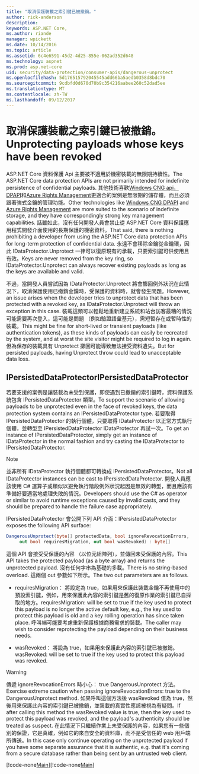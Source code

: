 ```yaml
---
title: "取消保護裝載之索引鍵已被撤銷。"
author: rick-anderson
description: 
keywords: ASP.NET Core,
ms.author: riande
manager: wpickett
ms.date: 10/14/2016
ms.topic: article
ms.assetid: 6c4e6591-45d2-4d25-855e-062ad352d648
ms.technology: aspnet
ms.prod: asp.net-core
uid: security/data-protection/consumer-apis/dangerous-unprotect
ms.openlocfilehash: 5d176515792045545add66ba5aedb0358d8bdc70
ms.sourcegitcommit: 9cdbfd0d670d70b9c354216aabee260c52dad5ee
ms.translationtype: MT
ms.contentlocale: zh-TW
ms.lasthandoff: 09/12/2017
---
```

# <a name="unprotecting-payloads-whose-keys-have-been-revoked"></a><span data-ttu-id="70d78-103">取消保護裝載之索引鍵已被撤銷。</span><span class="sxs-lookup"><span data-stu-id="70d78-103">Unprotecting payloads whose keys have been revoked</span></span>

<a name=data-protection-consumer-apis-dangerous-unprotect></a>

<span data-ttu-id="70d78-104">ASP.NET Core 資料保護 Api 主要被不適用於機密裝載的無限期持續性。</span><span class="sxs-lookup"><span data-stu-id="70d78-104">The ASP.NET Core data protection APIs are not primarily intended for indefinite persistence of confidential payloads.</span></span> <span data-ttu-id="70d78-105">其他技術喜歡[Windows CNG api，DPAPI](https://msdn.microsoft.com/library/windows/desktop/hh706794%28v=vs.85%29.aspx)和[Azure Rights Management](https://docs.microsoft.com/rights-management/)更適合的案例是無限期的儲存體，而且必須跟著強式金鑰的管理功能。</span><span class="sxs-lookup"><span data-stu-id="70d78-105">Other technologies like [Windows CNG DPAPI](https://msdn.microsoft.com/library/windows/desktop/hh706794%28v=vs.85%29.aspx) and [Azure Rights Management](https://docs.microsoft.com/rights-management/) are more suited to the scenario of indefinite storage, and they have correspondingly strong key management capabilities.</span></span> <span data-ttu-id="70d78-106">話雖如此，沒有任何開發人員會禁止從 ASP.NET Core 資料保護應用程式開發介面使用的長期保護的機密資料。</span><span class="sxs-lookup"><span data-stu-id="70d78-106">That said, there is nothing prohibiting a developer from using the ASP.NET Core data protection APIs for long-term protection of confidential data.</span></span> <span data-ttu-id="70d78-107">永遠不會移除金鑰從金鑰環，因此 IDataProtector.Unprotect 一律可以復原現有的承載，只要索引鍵可供使用且有效。</span><span class="sxs-lookup"><span data-stu-id="70d78-107">Keys are never removed from the key ring, so IDataProtector.Unprotect can always recover existing payloads as long as the keys are available and valid.</span></span>

<span data-ttu-id="70d78-108">不過，當開發人員嘗試因為 IDataProtector.Unprotect 將會擲回例外狀況在此情況下，取消保護使用已撤銷金鑰時，受保護的資料時，就會發生問題。</span><span class="sxs-lookup"><span data-stu-id="70d78-108">However, an issue arises when the developer tries to unprotect data that has been protected with a revoked key, as IDataProtector.Unprotect will throw an exception in this case.</span></span> <span data-ttu-id="70d78-109">裝載這類可以輕鬆地重新建立系統和站台訪客最糟的情況可能需要再次登入，這可能是問題 （例如驗證語彙基元），需短暫存在或暫時性的裝載。</span><span class="sxs-lookup"><span data-stu-id="70d78-109">This might be fine for short-lived or transient payloads (like authentication tokens), as these kinds of payloads can easily be recreated by the system, and at worst the site visitor might be required to log in again.</span></span> <span data-ttu-id="70d78-110">但為保存的裝載具有 Unprotect 擲回可能導致無法接受資料遺失。</span><span class="sxs-lookup"><span data-stu-id="70d78-110">But for persisted payloads, having Unprotect throw could lead to unacceptable data loss.</span></span>

## <a name="ipersisteddataprotector"></a><span data-ttu-id="70d78-111">IPersistedDataProtector</span><span class="sxs-lookup"><span data-stu-id="70d78-111">IPersistedDataProtector</span></span>

<span data-ttu-id="70d78-112">若要支援的案例是讓裝載為未受到保護，即使遇到已撤銷的索引鍵時，資料保護系統包含 IPersistedDataProtector 類型。</span><span class="sxs-lookup"><span data-stu-id="70d78-112">To support the scenario of allowing payloads to be unprotected even in the face of revoked keys, the data protection system contains an IPersistedDataProtector type.</span></span> <span data-ttu-id="70d78-113">若要取得 IPersistedDataProtector 的執行個體，只要取得 IDataProtector 以正常方式執行個體，並轉型至 IPersistedDataProtector IDataProtector 再試一次。</span><span class="sxs-lookup"><span data-stu-id="70d78-113">To get an instance of IPersistedDataProtector, simply get an instance of IDataProtector in the normal fashion and try casting the IDataProtector to IPersistedDataProtector.</span></span>

> [!NOTE]
> <span data-ttu-id="70d78-114">並非所有 IDataProtector 執行個體都可轉換成 IPersistedDataProtector。</span><span class="sxs-lookup"><span data-stu-id="70d78-114">Not all IDataProtector instances can be cast to IPersistedDataProtector.</span></span> <span data-ttu-id="70d78-115">開發人員應該使用 C# 運算子或類似以避免執行階段例外狀況起因是無效的轉型，而且應該有準備好要適當地處理失敗的情況。</span><span class="sxs-lookup"><span data-stu-id="70d78-115">Developers should use the C# as operator or similar to avoid runtime exceptions caused by invalid casts, and they should be prepared to handle the failure case appropriately.</span></span>

<span data-ttu-id="70d78-116">IPersistedDataProtector 會公開下列 API 介面：</span><span class="sxs-lookup"><span data-stu-id="70d78-116">IPersistedDataProtector exposes the following API surface:</span></span>

```csharp
DangerousUnprotect(byte[] protectedData, bool ignoreRevocationErrors,
     out bool requiresMigration, out bool wasRevoked) : byte[]
   ```

<span data-ttu-id="70d78-117">這個 API 會接受受保護的內容 （以位元組陣列），並傳回未受保護的內容。</span><span class="sxs-lookup"><span data-stu-id="70d78-117">This API takes the protected payload (as a byte array) and returns the unprotected payload.</span></span> <span data-ttu-id="70d78-118">沒有任何字串為基礎的多載。</span><span class="sxs-lookup"><span data-stu-id="70d78-118">There is no string-based overload.</span></span> <span data-ttu-id="70d78-119">這兩個 out 參數如下所示。</span><span class="sxs-lookup"><span data-stu-id="70d78-119">The two out parameters are as follows.</span></span>

* <span data-ttu-id="70d78-120">requiresMigration： 將設定為 true，如果用來保護此裝載金鑰不再使用中的預設索引鍵，例如，用來保護此內容的索引鍵是舊的復原作業的索引鍵已自採取的地方。</span><span class="sxs-lookup"><span data-stu-id="70d78-120">requiresMigration: will be set to true if the key used to protect this payload is no longer the active default key, e.g., the key used to protect this payload is old and a key rolling operation has since taken place.</span></span> <span data-ttu-id="70d78-121">呼叫端可能要考慮重新保護根據商務需求的裝載。</span><span class="sxs-lookup"><span data-stu-id="70d78-121">The caller may wish to consider reprotecting the payload depending on their business needs.</span></span>

* <span data-ttu-id="70d78-122">wasRevoked： 將設為 true，如果用來保護此內容的索引鍵已被撤銷。</span><span class="sxs-lookup"><span data-stu-id="70d78-122">wasRevoked: will be set to true if the key used to protect this payload was revoked.</span></span>

>[!WARNING]
> <span data-ttu-id="70d78-123">傳遞 ignoreRevocationErrors 時小心： true DangerousUnprotect 方法。</span><span class="sxs-lookup"><span data-stu-id="70d78-123">Exercise extreme caution when passing ignoreRevocationErrors: true to the DangerousUnprotect method.</span></span> <span data-ttu-id="70d78-124">如果呼叫這個方法後 wasRevoked 值為 true，然後用來保護此內容的索引鍵已被撤銷，並裝載的真實性應該被視為有疑問。</span><span class="sxs-lookup"><span data-stu-id="70d78-124">If after calling this method the wasRevoked value is true, then the key used to protect this payload was revoked, and the payload's authenticity should be treated as suspect.</span></span> <span data-ttu-id="70d78-125">在此情況下只繼續作業上未受保護的內容，如果您有一些個別的保證，它是真確，例如它的來自安全的資料庫，而不是受信任的 web 用戶端所傳送。</span><span class="sxs-lookup"><span data-stu-id="70d78-125">In this case only continue operating on the unprotected payload if you have some separate assurance that it is authentic, e.g. that it's coming from a secure database rather than being sent by an untrusted web client.</span></span>

<span data-ttu-id="70d78-126">[!code-none[Main](dangerous-unprotect/samples/dangerous-unprotect.cs)]</span><span class="sxs-lookup"><span data-stu-id="70d78-126">[!code-none[Main](dangerous-unprotect/samples/dangerous-unprotect.cs)]</span></span>
